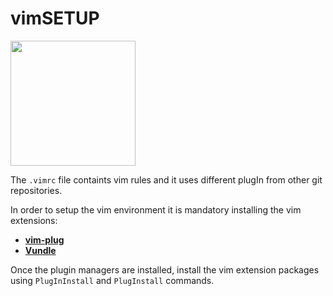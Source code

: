 # vimSETUP

<img src="https://imgs.search.brave.com/96ysoi-OjhOgGQ41zHcfsqeMOgxCgTW3eTboluD30uQ/rs:fit:1200:1200:1/g:ce/aHR0cHM6Ly9jZG4u/ZnJlZWJpZXN1cHBs/eS5jb20vbG9nb3Mv/bGFyZ2UvMngvdmlt/LWxvZ28tcG5nLXRy/YW5zcGFyZW50LnBu/Zw" width="200" height="200">

The ```.vimrc``` file containts vim rules and it uses different plugIn from other git repositories.

In order to setup the vim environment it is mandatory installing the vim extensions:
- [**vim-plug**](https://github.com/junegunn/vim-plug) 
- [**Vundle**](https://github.com/VundleVim/Vundle.vim)

Once the plugin managers are installed, install the vim extension packages using ```PlugInInstall``` and ```PlugInstall``` commands.

